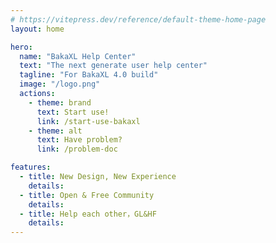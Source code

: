 ```yaml
---
# https://vitepress.dev/reference/default-theme-home-page
layout: home

hero:
  name: "BakaXL Help Center"
  text: "The next generate user help center"
  tagline: "For BakaXL 4.0 build"
  image: "/logo.png"
  actions:
    - theme: brand
      text: Start use!
      link: /start-use-bakaxl
    - theme: alt
      text: Have problem?
      link: /problem-doc

features:
  - title: New Design, New Experience
    details: 
  - title: Open & Free Community
    details: 
  - title: Help each other，GL&HF
    details: 
---
```


